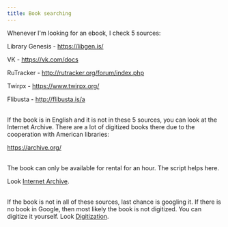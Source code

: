 ```yaml
---
title: Book searching
---
```


Whenever I'm looking for an ebook, I check 5 sources:

Library Genesis - <https://libgen.is/>

VK - <https://vk.com/docs>

RuTracker - <http://rutracker.org/forum/index.php>

Twirpx - <https://www.twirpx.org/>

Flibusta - <http://flibusta.is/a>
<br><br>

If the book is in English and it is not in these 5 sources, you can look at the Internet Archive. There are a lot of digitized books there due to the cooperation with American libraries:

<https://archive.org/>
<br><br>

The book can only be available for rental for an hour. The script helps here.

Look [Internet Archive](/en/internet-archive).
<br><br>

If the book is not in all of these sources, last chance is googling it. If there is no book in Google, then most likely the book is not digitized. You can digitize it yourself. Look [Digitization](/en/digitization).